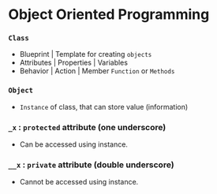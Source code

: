 # Object Oriented Programming

### `Class` 
- Blueprint | Template for creating `objects`
- Attributes | Properties | Variables 
- Behavior | Action | Member `Function` or `Methods`

### `Object`
- `Instance` of class, that can store value (information) 

### `_x` : `protected` attribute (one underscore)
- Can be accessed using instance.

### `__x` : `private` attribute (double underscore)
- Cannot be accessed using instance.
